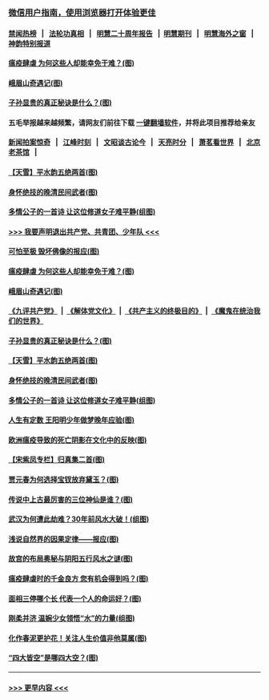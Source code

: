 ### [微信用户指南，使用浏览器打开体验更佳](https://github.com/gfw-breaker/banned-news1/blob/master/indexes/wechat-guide.md?t=0)
#### [禁闻热榜](热点新闻.md?t=0)  &nbsp;&nbsp;|&nbsp;&nbsp; [法轮功真相](https://github.com/gfw-breaker/truth/blob/master/README.md?t=0) &nbsp;&nbsp;|&nbsp;&nbsp; [明慧二十周年报告](https://github.com/gfw-breaker/mh-reports/blob/master/README.md?t=0) &nbsp;&nbsp;|&nbsp;&nbsp;[明慧期刊](https://github.com/gfw-breaker/mh-qikan) &nbsp;&nbsp;|&nbsp;&nbsp; [明慧海外之窗](https://github.com/gfw-breaker/mh-news/blob/master/README.md?t=0) &nbsp;&nbsp;|&nbsp;&nbsp; [神韵特别报道](https://github.com/gfw-breaker/mh-news/blob/master/shenyun.md?t=0)
#### [瘟疫肆虐 为何这些人却能幸免于难？(图)](../pages/p7/921768.md?t=02050922) 
#### [峨眉山奇遇记(图)](../pages/p7/921442.md?t=02050922) 
#### [子孙显贵的真正秘诀是什么？(图)](../pages/p7/921334.md?t=02050922) 
#### 五毛举报越来越频繁，请网友们前往下载 [一键翻墙软件](https://github.com/gfw-breaker/ssr-accounts)，并将此项目推荐给亲友
#### [新闻拍案惊奇](https://github.com/gfw-breaker/banned-news1/blob/master/pages/link4.md) &nbsp;&nbsp;|&nbsp;&nbsp; [江峰时刻](https://github.com/gfw-breaker/banned-news1/blob/master/pages/link4.md) &nbsp;&nbsp;|&nbsp;&nbsp; [文昭谈古论今](https://github.com/gfw-breaker/banned-news1/blob/master/pages/link4.md) &nbsp;&nbsp;|&nbsp;&nbsp; [天亮时分](https://github.com/gfw-breaker/banned-news1/blob/master/pages/link4.md) &nbsp;&nbsp;|&nbsp;&nbsp; [萧茗看世界](https://github.com/gfw-breaker/banned-news1/blob/master/pages/link4.md) &nbsp;&nbsp;|&nbsp;&nbsp; [北京老茶馆](https://github.com/gfw-breaker/banned-news1/blob/master/pages/link4.md) &nbsp;&nbsp;|&nbsp;&nbsp; 
#### [【天雪】平水韵五绝两首(图)](../pages/p7/921604.md?t=02050922) 
#### [身怀绝技的晚清民间武者(图)](../pages/p7/921488.md?t=02050922) 
#### [多情公子的一首诗 让这位修道女子难平静(组图)](../pages/p7/886851.md?t=02050922) 
#### [>>> 我要声明退出共产党、共青团、少年队 <<<](https://github.com/begood0513/goodnews/blob/master/quit/letter.md) 
#### [可怕至极 毁坏佛像的报应(图)](../pages/p7/921437.md?t=02050922) 
#### [瘟疫肆虐 为何这些人却能幸免于难？(图)](../pages/p7/921768.md?t=02050922) 
#### [峨眉山奇遇记(图)](../pages/p7/921442.md?t=02050922) 
#### [《九评共产党》](https://github.com/begood0513/9ping.md/blob/master/README.md) &nbsp;|&nbsp; [《解体党文化》](../../../../jtdwh.md/blob/master/README.md)  &nbsp;|&nbsp; [《共产主义的终极目的》](../../../../gczydzjmd.md/blob/master/README.md) &nbsp;|&nbsp; [《魔鬼在统治我们的世界》](../../../../mgztzwmdsj.md/blob/master/README.md) 
#### [子孙显贵的真正秘诀是什么？(图)](../pages/p7/921334.md?t=02050922) 
#### [【天雪】平水韵五绝两首(图)](../pages/p7/921604.md?t=02050922) 
#### [身怀绝技的晚清民间武者(图)](../pages/p7/921488.md?t=02050922) 
#### [多情公子的一首诗 让这位修道女子难平静(组图)](../pages/p7/886851.md?t=02050922) 
#### [人生有定数 王阳明少年做梦晚年应验(图)](../pages/p7/921608.md?t=02050922) 
#### [欧洲瘟疫导致的死亡阴影在文化中的反映(图)](../pages/p7/921313.md?t=02050922) 
#### [【宋紫凤专栏】归真集二首(图)](../pages/p7/921582.md?t=02050922) 
#### [贾元春为何选择宝钗放弃黛玉？(图)](../pages/p7/921330.md?t=02050922) 
#### [传说中上古最厉害的三位神仙是谁？(图)](../pages/p7/921337.md?t=02050922) 
#### [武汉为何遭此劫难？30年前风水大破！(组图)](../pages/p7/921355.md?t=02050922) 
#### [浅说自然界的因果定律——报应(图)](../pages/p7/921325.md?t=02050922) 
#### [故宫的布局奥秘与阴阳五行风水之谜(图)](../pages/p7/921340.md?t=02050922) 
#### [瘟疫肆虐时的千金良方 您有机会得到吗？(图)](../pages/p7/921293.md?t=02050922) 
#### [面相三停哪个长 代表一个人的命运好？(图)](../pages/p7/892043.md?t=02050922) 
#### [刚柔并济 温婉少女领悟“水”的力量(组图)](../pages/p7/921088.md?t=02050922) 
#### [化作春泥更护花！关注人生价值非他莫属(图)](../pages/p7/893296.md?t=02050922) 
#### [“四大皆空”是哪四大空？(图)](../pages/p7/920924.md?t=02050922) 

----
#### [ >>> 更早内容 <<< ](../indexes/p7-earlier.md)
